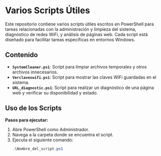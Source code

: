 # Varios Scripts Útiles

Este repositorio contiene varios scripts útiles escritos en PowerShell para tareas relacionadas con la administración y limpieza del sistema, diagnóstico de redes WiFi, y análisis de páginas web. Cada script está diseñado para facilitar tareas específicas en entornos Windows.

## Contenido

- **`SystemCleaner.ps1`**: Script para limpiar archivos temporales y otros archivos innecesarios. 
- **`Verclaveswifi.ps1`**: Script para mostrar las claves WiFi guardadas en el sistema.
- **`URL_diagnostic.ps1`**: Script para realizar un diagnóstico de una página web y verificar su disponibilidad y estado.

## Uso de los Scripts

**Pasos para ejecutar:**
1. Abre PowerShell como Administrador.
2. Navega a la carpeta donde se encuentra el script.
3. Ejecuta el siguiente comando:
   ```powershell
   .\Nombre_del_script.ps1
